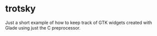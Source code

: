 # trotsky
Just a short example of how to keep track of GTK widgets created with Glade using just the C preprocessor.

